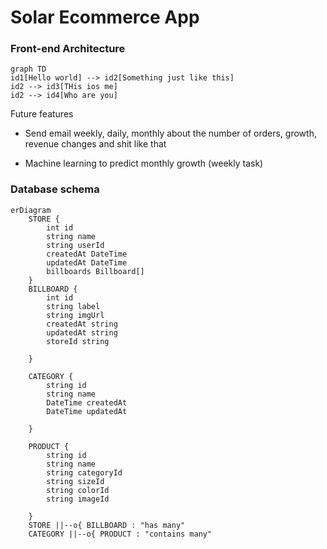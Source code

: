 # Solar Ecommerce App

### Front-end Architecture 
```mermaid
graph TD
id1[Hello world] --> id2[Something just like this]
id2 --> id3[THis ios me]
id2 --> id4[Who are you]

```

Future features

- Send email weekly, daily, monthly about the number of orders, growth, revenue changes and shit like that

- Machine learning to predict monthly growth (weekly task)


### Database schema

```mermaid
erDiagram 
    STORE {
        int id
        string name
        string userId
        createdAt DateTime
        updatedAt DateTime
        billboards Billboard[]
    }
    BILLBOARD {
        int id 
        string label
        string imgUrl
        createdAt string
        updatedAt string
        storeId string
        
    }

    CATEGORY {
        string id
        string name
        DateTime createdAt
        DateTime updatedAt

    }

    PRODUCT {
        string id
        string name
        string categoryId
        string sizeId
        string colorId
        string imageId

    }
    STORE ||--o{ BILLBOARD : "has many"
    CATEGORY ||--o{ PRODUCT : "contains many"
```